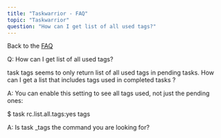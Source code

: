 ```yaml
---
title: "Taskwarrior - FAQ"
topic: "Taskwarrior"
question: "How can I get list of all used tags?"
---
```


Back to the [FAQ](/support/faq)

Q: How can I get list of all used tags?

task tags seems to only return list of all used tags in pending tasks.
How can I get a list that includes tags used in completed tasks ?

A: You can enable this setting to see all tags used, not just the pending ones:

$ task rc.list.all.tags:yes tags

A: Is task _tags the command you are looking for?

